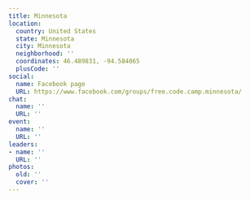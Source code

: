 ```yaml
---
title: Minnesota
location:
  country: United States
  state: Minnesota
  city: Minnesota
  neighborhood: ''
  coordinates: 46.489831, -94.584065
  plusCode: ''
social:
  name: Facebook page
  URL: https://www.facebook.com/groups/free.code.camp.minnesota/
chat:
  name: ''
  URL: ''
event:
  name: ''
  URL: ''
leaders:
- name: ''
  URL: ''
photos:
  old: ''
  cover: ''
---
```

